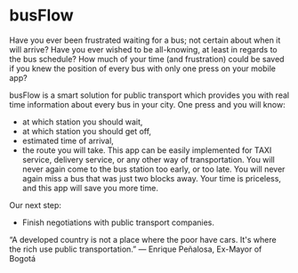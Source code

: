 # busFlow
Have you ever been frustrated waiting for a bus; not certain about when it will arrive? Have you ever wished to be all-knowing, at least in regards to the bus schedule? How much of your time (and frustration) could be saved if you knew the position of every bus  with only one press on your mobile app? 

busFlow is a smart solution for public transport which provides you with real time information about every bus in your city. 
One press and you will know: 
- at which station you should wait,
 - at which station you should get off, 
- estimated time of arrival,
 - the route you will take. 
This app can be easily implemented for TAXI service, delivery service, or any other way of transportation. You will never again come to the bus station too early, or too late. You will never again miss a bus  that was just two blocks away. Your time is priceless, and this app will save you more time. 

Our next step:
- Finish negotiations with public transport companies. 

“A developed country is not a place where the poor have cars. It's where the rich use public transportation.” — Enrique Peñalosa, Ex-Mayor of Bogotá
